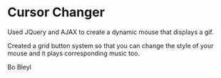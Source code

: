 # Cursor Changer

Used JQuery and AJAX to create a dynamic mouse that displays a gif. 

Created a grid button system so that you can change the style of your mouse and it plays corresponding music too.

Bo Bleyl
